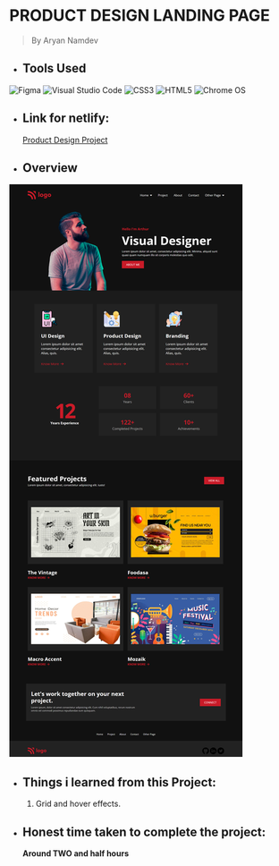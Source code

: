 # PRODUCT DESIGN LANDING PAGE
> By Aryan Namdev

 * ## Tools Used


![Figma](https://img.shields.io/badge/figma-%23F24E1E.svg?style=for-the-badge&logo=figma&logoColor=white)
![Visual Studio Code](https://img.shields.io/badge/Visual%20Studio%20Code-0078d7.svg?style=for-the-badge&logo=visual-studio-code&logoColor=white)
![CSS3](https://img.shields.io/badge/css3-%231572B6.svg?style=for-the-badge&logo=css3&logoColor=white)
![HTML5](https://img.shields.io/badge/html5-%23E34F26.svg?style=for-the-badge&logo=html5&logoColor=white)
![Chrome OS](https://img.shields.io/badge/chrome%20os-3d89fc?style=for-the-badge&logo=google%20chrome&logoColor=white)

* ## Link for netlify:
    [Product Design Project](https://15-product-design.vercel.app/)


 * ## Overview

![alt text](/Product%20Design%20Page%20(1).png)

* ## Things i learned from this Project:
    1. Grid and hover effects.

* ## Honest time taken to complete the project:
    __Around TWO and half hours__




